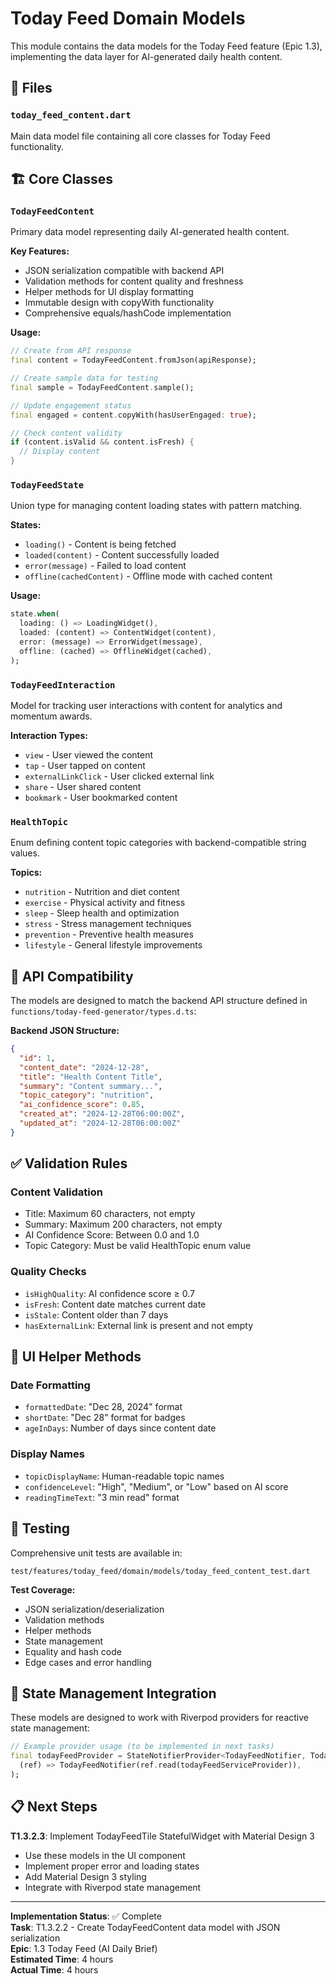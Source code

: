 # Today Feed Domain Models

This module contains the data models for the Today Feed feature (Epic 1.3), implementing the data layer for AI-generated daily health content.

## 📁 Files

### `today_feed_content.dart`
Main data model file containing all core classes for Today Feed functionality.

## 🏗️ Core Classes

### `TodayFeedContent`
Primary data model representing daily AI-generated health content.

**Key Features:**
- JSON serialization compatible with backend API
- Validation methods for content quality and freshness
- Helper methods for UI display formatting
- Immutable design with copyWith functionality
- Comprehensive equals/hashCode implementation

**Usage:**
```dart
// Create from API response
final content = TodayFeedContent.fromJson(apiResponse);

// Create sample data for testing
final sample = TodayFeedContent.sample();

// Update engagement status
final engaged = content.copyWith(hasUserEngaged: true);

// Check content validity
if (content.isValid && content.isFresh) {
  // Display content
}
```

### `TodayFeedState`
Union type for managing content loading states with pattern matching.

**States:**
- `loading()` - Content is being fetched
- `loaded(content)` - Content successfully loaded  
- `error(message)` - Failed to load content
- `offline(cachedContent)` - Offline mode with cached content

**Usage:**
```dart
state.when(
  loading: () => LoadingWidget(),
  loaded: (content) => ContentWidget(content),
  error: (message) => ErrorWidget(message),
  offline: (cached) => OfflineWidget(cached),
);
```

### `TodayFeedInteraction`
Model for tracking user interactions with content for analytics and momentum awards.

**Interaction Types:**
- `view` - User viewed the content
- `tap` - User tapped on content
- `externalLinkClick` - User clicked external link
- `share` - User shared content
- `bookmark` - User bookmarked content

### `HealthTopic`
Enum defining content topic categories with backend-compatible string values.

**Topics:**
- `nutrition` - Nutrition and diet content
- `exercise` - Physical activity and fitness
- `sleep` - Sleep health and optimization
- `stress` - Stress management techniques
- `prevention` - Preventive health measures
- `lifestyle` - General lifestyle improvements

## 🔧 API Compatibility

The models are designed to match the backend API structure defined in `functions/today-feed-generator/types.d.ts`:

**Backend JSON Structure:**
```json
{
  "id": 1,
  "content_date": "2024-12-28",
  "title": "Health Content Title",
  "summary": "Content summary...",
  "topic_category": "nutrition",
  "ai_confidence_score": 0.85,
  "created_at": "2024-12-28T06:00:00Z",
  "updated_at": "2024-12-28T06:00:00Z"
}
```

## ✅ Validation Rules

### Content Validation
- Title: Maximum 60 characters, not empty
- Summary: Maximum 200 characters, not empty  
- AI Confidence Score: Between 0.0 and 1.0
- Topic Category: Must be valid HealthTopic enum value

### Quality Checks
- `isHighQuality`: AI confidence score ≥ 0.7
- `isFresh`: Content date matches current date
- `isStale`: Content older than 7 days
- `hasExternalLink`: External link is present and not empty

## 🎨 UI Helper Methods

### Date Formatting
- `formattedDate`: "Dec 28, 2024" format
- `shortDate`: "Dec 28" format for badges
- `ageInDays`: Number of days since content date

### Display Names
- `topicDisplayName`: Human-readable topic names
- `confidenceLevel`: "High", "Medium", or "Low" based on AI score
- `readingTimeText`: "3 min read" format

## 🧪 Testing

Comprehensive unit tests are available in:
```
test/features/today_feed/domain/models/today_feed_content_test.dart
```

**Test Coverage:**
- JSON serialization/deserialization
- Validation methods
- Helper methods
- State management
- Equality and hash code
- Edge cases and error handling

## 🔄 State Management Integration

These models are designed to work with Riverpod providers for reactive state management:

```dart
// Example provider usage (to be implemented in next tasks)
final todayFeedProvider = StateNotifierProvider<TodayFeedNotifier, TodayFeedState>(
  (ref) => TodayFeedNotifier(ref.read(todayFeedServiceProvider)),
);
```

## 📋 Next Steps

**T1.3.2.3**: Implement TodayFeedTile StatefulWidget with Material Design 3
- Use these models in the UI component
- Implement proper error and loading states
- Add Material Design 3 styling
- Integrate with Riverpod state management

---

**Implementation Status**: ✅ Complete  
**Task**: T1.3.2.2 - Create TodayFeedContent data model with JSON serialization  
**Epic**: 1.3 Today Feed (AI Daily Brief)  
**Estimated Time**: 4 hours  
**Actual Time**: 4 hours 